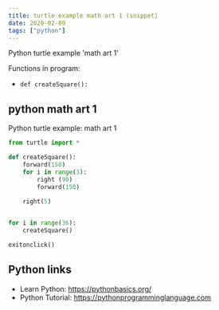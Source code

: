 ```yaml
---
title: turtle example math art 1 (snippet)
date: 2020-02-09
tags: ["python"]
---
```

Python turtle example 'math art 1'

Functions in program: 
* `def createSquare():`

## python math art 1

Python turtle example: math art 1

```python
from turtle import *

def createSquare():
    forward(150)
    for i in range(3):
        right (90)
        forward(150)
    
    right(5)


for i in range(36):
    createSquare()

exitonclick()

```

## Python links

- Learn Python: https://pythonbasics.org/
- Python Tutorial: https://pythonprogramminglanguage.com
